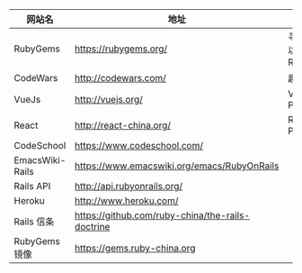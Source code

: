 | 网站名 |地址| 描述|
|---|---|---|
| RubyGems |https://rubygems.org/ | 寻找、安装以及发布 RubyGems |
| CodeWars |http://codewars.com/| 趣味挑战题 |
| VueJs |http://vuejs.org/ | VueJs Page |
| React | http://react-china.org/ | React Page|
| CodeSchool | https://www.codeschool.com/ ||
| EmacsWiki-Rails | https://www.emacswiki.org/emacs/RubyOnRails ||
| Rails API | http://api.rubyonrails.org/ ||
| Heroku | http://www.heroku.com/ ||
| Rails 信条 | https://github.com/ruby-china/the-rails-doctrine || 
| RubyGems镜像 | https://gems.ruby-china.org ||
